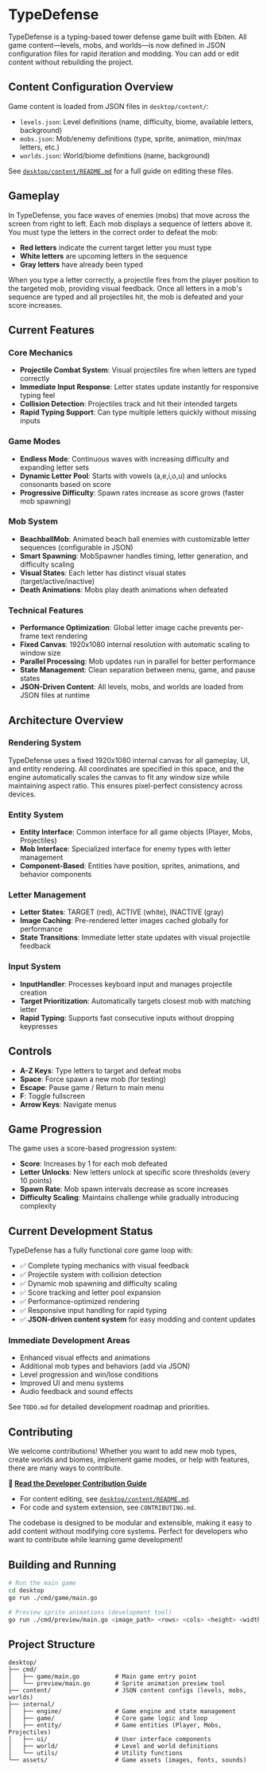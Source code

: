 # TypeDefense

TypeDefense is a typing-based tower defense game built with Ebiten. All game content—levels, mobs, and worlds—is now defined in JSON configuration files for rapid iteration and modding. You can add or edit content without rebuilding the project.

## Content Configuration Overview

Game content is loaded from JSON files in `desktop/content/`:

- `levels.json`: Level definitions (name, difficulty, biome, available letters, background)
- `mobs.json`: Mob/enemy definitions (type, sprite, animation, min/max letters, etc.)
- `worlds.json`: World/biome definitions (name, background)

See [`desktop/content/README.md`](desktop/content/README.md) for a full guide on editing these files.

## Gameplay

In TypeDefense, you face waves of enemies (mobs) that move across the screen from right to left. Each mob displays a sequence of letters above it. You must type the letters in the correct order to defeat the mob:

- **Red letters** indicate the current target letter you must type
- **White letters** are upcoming letters in the sequence  
- **Gray letters** have already been typed

When you type a letter correctly, a projectile fires from the player position to the targeted mob, providing visual feedback. Once all letters in a mob's sequence are typed and all projectiles hit, the mob is defeated and your score increases.

## Current Features

### Core Mechanics

- **Projectile Combat System**: Visual projectiles fire when letters are typed correctly
- **Immediate Input Response**: Letter states update instantly for responsive typing feel
- **Collision Detection**: Projectiles track and hit their intended targets
- **Rapid Typing Support**: Can type multiple letters quickly without missing inputs

### Game Modes

- **Endless Mode**: Continuous waves with increasing difficulty and expanding letter sets
- **Dynamic Letter Pool**: Starts with vowels (a,e,i,o,u) and unlocks consonants based on score
- **Progressive Difficulty**: Spawn rates increase as score grows (faster mob spawning)

### Mob System

- **BeachballMob**: Animated beach ball enemies with customizable letter sequences (configurable in JSON)
- **Smart Spawning**: MobSpawner handles timing, letter generation, and difficulty scaling
- **Visual States**: Each letter has distinct visual states (target/active/inactive)
- **Death Animations**: Mobs play death animations when defeated

### Technical Features

- **Performance Optimization**: Global letter image cache prevents per-frame text rendering
- **Fixed Canvas**: 1920x1080 internal resolution with automatic scaling to window size
- **Parallel Processing**: Mob updates run in parallel for better performance
- **State Management**: Clean separation between menu, game, and pause states
- **JSON-Driven Content**: All levels, mobs, and worlds are loaded from JSON files at runtime

## Architecture Overview

### Rendering System

TypeDefense uses a fixed 1920x1080 internal canvas for all gameplay, UI, and entity rendering. All coordinates are specified in this space, and the engine automatically scales the canvas to fit any window size while maintaining aspect ratio. This ensures pixel-perfect consistency across devices.

### Entity System

- **Entity Interface**: Common interface for all game objects (Player, Mobs, Projectiles)
- **Mob Interface**: Specialized interface for enemy types with letter management
- **Component-Based**: Entities have position, sprites, animations, and behavior components

### Letter Management

- **Letter States**: TARGET (red), ACTIVE (white), INACTIVE (gray)
- **Image Caching**: Pre-rendered letter images cached globally for performance
- **State Transitions**: Immediate letter state updates with visual projectile feedback

### Input System

- **InputHandler**: Processes keyboard input and manages projectile creation
- **Target Prioritization**: Automatically targets closest mob with matching letter
- **Rapid Typing**: Supports fast consecutive inputs without dropping keypresses

## Controls

- **A-Z Keys**: Type letters to target and defeat mobs
- **Space**: Force spawn a new mob (for testing)
- **Escape**: Pause game / Return to main menu
- **F**: Toggle fullscreen
- **Arrow Keys**: Navigate menus

## Game Progression

The game uses a score-based progression system:

- **Score**: Increases by 1 for each mob defeated
- **Letter Unlocks**: New letters unlock at specific score thresholds (every 10 points)
- **Spawn Rate**: Mob spawn intervals decrease as score increases
- **Difficulty Scaling**: Maintains challenge while gradually introducing complexity

## Current Development Status

TypeDefense has a fully functional core game loop with:

- ✅ Complete typing mechanics with visual feedback
- ✅ Projectile system with collision detection  
- ✅ Dynamic mob spawning and difficulty scaling
- ✅ Score tracking and letter pool expansion
- ✅ Performance-optimized rendering
- ✅ Responsive input handling for rapid typing
- ✅ **JSON-driven content system** for easy modding and content updates

### Immediate Development Areas

- Enhanced visual effects and animations
- Additional mob types and behaviors (add via JSON)
- Level progression and win/lose conditions
- Improved UI and menu systems
- Audio feedback and sound effects

See `TODO.md` for detailed development roadmap and priorities.

## Contributing

We welcome contributions! Whether you want to add new mob types, create worlds and biomes, implement game modes, or help with features, there are many ways to contribute.

**📖 [Read the Developer Contribution Guide](CONTRIBUTING.md)**

- For content editing, see [`desktop/content/README.md`](desktop/content/README.md).
- For code and system extension, see `CONTRIBUTING.md`.

The codebase is designed to be modular and extensible, making it easy to add content without modifying core systems. Perfect for developers who want to contribute while learning game development!

## Building and Running

```bash
# Run the main game
cd desktop
go run ./cmd/game/main.go

# Preview sprite animations (development tool)
go run ./cmd/preview/main.go <image_path> <rows> <cols> <height> <width>
```

## Project Structure

```text
desktop/
├── cmd/
│   ├── game/main.go          # Main game entry point
│   └── preview/main.go       # Sprite animation preview tool
├── content/                  # JSON content configs (levels, mobs, worlds)
├── internal/
│   ├── engine/               # Game engine and state management
│   ├── game/                 # Core game logic and loop
│   ├── entity/               # Game entities (Player, Mobs, Projectiles)
│   ├── ui/                   # User interface components
│   ├── world/                # Level and world definitions
│   └── utils/                # Utility functions
└── assets/                   # Game assets (images, fonts, sounds)
```
